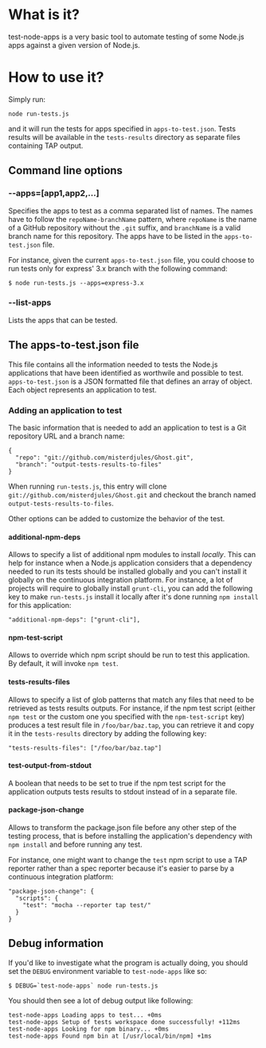 # What is it?

test-node-apps is a very basic tool to automate testing of some Node.js apps
against a given version of Node.js.

# How to use it?

Simply run:
```
node run-tests.js
```

and it will run the tests for apps specified in `apps-to-test.json`. Tests
results will be available in the `tests-results` directory as separate files
containing TAP output.

## Command line options

### --apps=[app1,app2,...]

Specifies the apps to test as a comma separated list of names. The names have
to follow the `repoName-branchName` pattern, where `repoName` is the name of a
GitHub repository without the `.git` suffix, and `branchName` is a valid
branch name for this repository. The apps have to be listed in the `apps-to-
test.json` file.

For instance, given the current `apps-to-test.json` file, you could choose to
run tests only for express' 3.x branch with the following command:

```
$ node run-tests.js --apps=express-3.x
```

### --list-apps

Lists the apps that can be tested.

## The apps-to-test.json file

This file contains all the information needed to tests the Node.js
applications that have been identified as worthwile and possible to test.
`apps-to-test.json` is a JSON formatted file that defines an array of object.
Each object represents an application to test.

### Adding an application to test

The basic information that is needed to add an application to test is a Git
repository URL and a branch name:

```
{
  "repo": "git://github.com/misterdjules/Ghost.git",
  "branch": "output-tests-results-to-files"
}
```

When running `run-tests.js`, this entry will clone
`git://github.com/misterdjules/Ghost.git` and checkout the branch named
`output-tests-results-to-files`.

Other options can be added to customize the behavior of the test.

#### additional-npm-deps

Allows to specify a list of additional npm modules to install _locally_. This
can help for instance when a Node.js application considers that a dependency
needed to run its tests should be installed globally and you can't install it
globally on the continuous integration platform. For instance, a lot of
projects will require to globally install `grunt-cli`, you can add the
following key to make `run-tests.js` install it locally after it's done
running `npm install` for this application:

```
"additional-npm-deps": ["grunt-cli"],
```

#### npm-test-script

Allows to override which npm script should be run to test this application. By
default, it will invoke `npm test`.

#### tests-results-files

Allows to specify a list of glob patterns that match any files that need to be
retrieved as tests results outputs. For instance, if the npm test script
(either `npm test` or the custom one you specified with the `npm-test-script`
key) produces a test result file in `/foo/bar/baz.tap`, you can retrieve it
and copy it in the `tests-results` directory by adding the following key:

```
"tests-results-files": ["/foo/bar/baz.tap"]
```

#### test-output-from-stdout

A boolean that needs to be set to true if the npm test script for the
application outputs tests results to stdout instead of in a separate file.

#### package-json-change

Allows to transform the package.json file before any other step of the testing
process, that is before installing the application's dependency with `npm
install` and before running any test.

For instance, one might want to change the `test` npm script to use a TAP
reporter rather than a spec reporter because it's easier to parse by a
continuous integration platform:

```
"package-json-change": {
  "scripts": {
    "test": "mocha --reporter tap test/"
  }
}
```

## Debug information

If you'd like to investigate what the program is actually doing, you should
set the `DEBUG` environment variable to `test-node-apps` like so:

```
$ DEBUG=`test-node-apps` node run-tests.js
```
You should then see a lot of debug output like following:
```
test-node-apps Loading apps to test... +0ms
test-node-apps Setup of tests workspace done successfully! +112ms
test-node-apps Looking for npm binary... +0ms
test-node-apps Found npm bin at [/usr/local/bin/npm] +1ms
```
